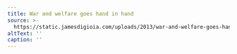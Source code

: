 ```yaml
---
title: War and welfare goes hand in hand
source: >-
  https://static.jamesdigioia.com/uploads/2013/war-and-welfare-goes-hand-in-hand.jpg
altText: ''
caption: ''
---
```


